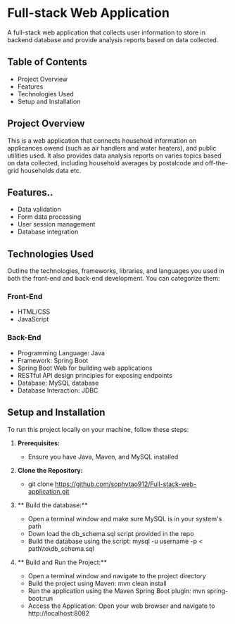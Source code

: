 # Full-stack Web Application

A full-stack web application that collects user information to store in backend database and provide analysis reports based on data collected.

## Table of Contents

- Project Overview
- Features
- Technologies Used
- Setup and Installation


## Project Overview

This is a web application that connects household information on applicances owend (such as air handlers and water heaters), and public utilities used. It also provides data analysis reports on varies topics based on data collected, including household averages by postalcode and off-the-grid households data etc.

## Features..

- Data validation
- Form data processing
- User session management
- Database integration

## Technologies Used

Outline the technologies, frameworks, libraries, and languages you used in both the front-end and back-end development. You can categorize them:

### Front-End

- HTML/CSS
- JavaScript

### Back-End

- Programming Language: Java
- Framework: Spring Boot
- Spring Boot Web for building web applications
- RESTful API design principles for exposing endpoints
- Database: MySQL database
- Database Interaction: JDBC

## Setup and Installation
To run this project locally on your machine, follow these steps:

1. **Prerequisites:**
   - Ensure you have Java, Maven, and MySQL installed

2. **Clone the Repository:**
   - git clone https://github.com/sophytao912/Full-stack-web-application.git

3. ** Build the database:**
   - Open a terminal window and make sure MySQL is in your system's path
   - Down load the db_schema.sql script provided in the repo
   - Build the database using the script: mysql -u username -p < path\to\db_schema.sql

4. ** Build and Run the Project:**
   - Open a terminal window and navigate to the project directory
   - Build the project using Maven: mvn clean install
   - Run the application using the Maven Spring Boot plugin: mvn spring-boot:run
   - Access the Application: Open your web browser and navigate to http://localhost:8082
  
